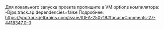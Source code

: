 Для локального запуска проекта пропишите в VM options компилятора: -Djps.track.ap.dependencies=false
Подробнее: https://youtrack.jetbrains.com/issue/IDEA-250718#focus=Comments-27-4418347.0-0